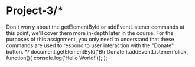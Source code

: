# Project-3/*
  Don't worry about the getElementById or addEventListener commands at this point,
  we'll cover them more in-depth later in the course.
  For the purposes of this assignment, you only need to understand that these commands
  are used to respond to user interaction with the "Donate" button.
*/
document.getElementById('BtnDonate').addEventListener('click', function(){
console.log('Hello World!')};
);


